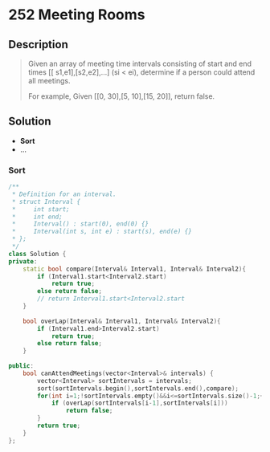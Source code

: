 # 252 Meeting Rooms

## Description
> Given an array of meeting time intervals consisting of start and end times [[
> s1,e1],[s2,e2],...] (si < ei), determine if a person could attend all 
> meetings.
>
> For example,
> Given [[0, 30],[5, 10],[15, 20]],
> return false.


## Solution
- **Sort**
- ...


### Sort
```c++
/**
 * Definition for an interval.
 * struct Interval {
 *     int start;
 *     int end;
 *     Interval() : start(0), end(0) {}
 *     Interval(int s, int e) : start(s), end(e) {}
 * };
 */
class Solution {
private:
    static bool compare(Interval& Interval1, Interval& Interval2){
        if (Interval1.start<Interval2.start)
            return true;
        else return false;
        // return Interval1.start<Interval2.start
    }
    
    bool overLap(Interval& Interval1, Interval& Interval2){
        if (Interval1.end>Interval2.start)
            return true;
        else return false;
    }
    
public:
    bool canAttendMeetings(vector<Interval>& intervals) {
        vector<Interval> sortIntervals = intervals;
        sort(sortIntervals.begin(),sortIntervals.end(),compare);
        for(int i=1;!sortIntervals.empty()&&i<=sortIntervals.size()-1;++i){
            if (overLap(sortIntervals[i-1],sortIntervals[i]))
                return false;
        }
        return true;
    }
};
```
